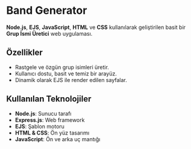 # Band Generator

**Node.js**, **EJS**, **JavaScript**, **HTML** ve **CSS** kullanılarak geliştirilen basit bir **Grup İsmi Üretici** web uygulaması.

## Özellikler
- Rastgele ve özgün grup isimleri üretir.
- Kullanıcı dostu, basit ve temiz bir arayüz.
- Dinamik olarak EJS ile render edilen sayfalar.

## Kullanılan Teknolojiler
- **Node.js**: Sunucu tarafı
- **Express.js**: Web framework
- **EJS**: Şablon motoru
- **HTML & CSS**: Ön yüz tasarımı
- **JavaScript**: Ön ve arka uç mantığı

